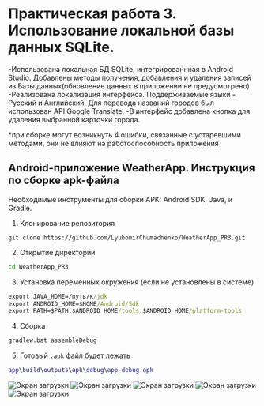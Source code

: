 # Практическая работа 3. Использование локальной базы данных SQLite.

-Использована локальная БД SQLite, интегрированнная в Android Studio. Добавлены методы получения, добавления и удаления записей из Базы данных(обновление данных в приложении не предусмотрено)
-Реализована локализация интерфейса. Поддерживаемые языки - Русский и Английский. Для перевода названий городов был использован API Google Translate.
-В интерфейс добавлена кнопка для удаления выбранной карточки города.

*при сборке могут возникнуть 4 ошибки, связанные с устаревшими методами, они не влияют на работоспособность приложения

## Android-приложение WeatherApp. Инструкция по сборке apk-файла

Необходимые инструменты для сборки APK: Android SDK, Java, и Gradle.

1. Клонирование репозитория
 ``` Shell
 git clone https://github.com/LyubomirChumachenko/WeatherApp_PR3.git
 ```
2. Открытие директории
 ``` cmd
 cd WeatherApp_PR3
 ```
3. Установка переменных окружения (если не установлены в системе)
 ``` cmd
 export JAVA_HOME=/путь/к/jdk
 export ANDROID_HOME=$HOME/Android/Sdk
 export PATH=$PATH:$ANDROID_HOME/tools:$ANDROID_HOME/platform-tools
 ```
4. Сборка
 ``` cmd
 gradlew.bat assembleDebug
 ```
5. Готовый `.apk` файл будет лежать
 ``` lua
 app\build\outputs\apk\debug\app-debug.apk
 ```

![Экран загрузки](./screensApp//1.jpg)
![Экран загрузки](./screensApp//2.jpg)
![Экран загрузки](./screensApp//3.jpg)
![Экран загрузки](./screensApp//4.jpg)
![Экран загрузки](./screensApp//5.jpg)


